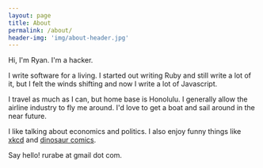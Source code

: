 ```yaml
---
layout: page
title: About
permalink: /about/
header-img: 'img/about-header.jpg'
---
```


Hi, I'm Ryan. I'm a hacker.

I write software for a living. I started out writing Ruby and still write a lot of it, but I felt the winds shifting and now I write a lot of Javascript.

I travel as much as I can, but home base is Honolulu. I generally allow the airline industry to fly me around. I'd love to get a boat and sail around in the near future.

I like talking about economics and politics. I also enjoy funny things like [xkcd](http://xkcd.com) and [dinosaur comics](http://qwantz.com).

Say hello! rurabe at gmail dot com.